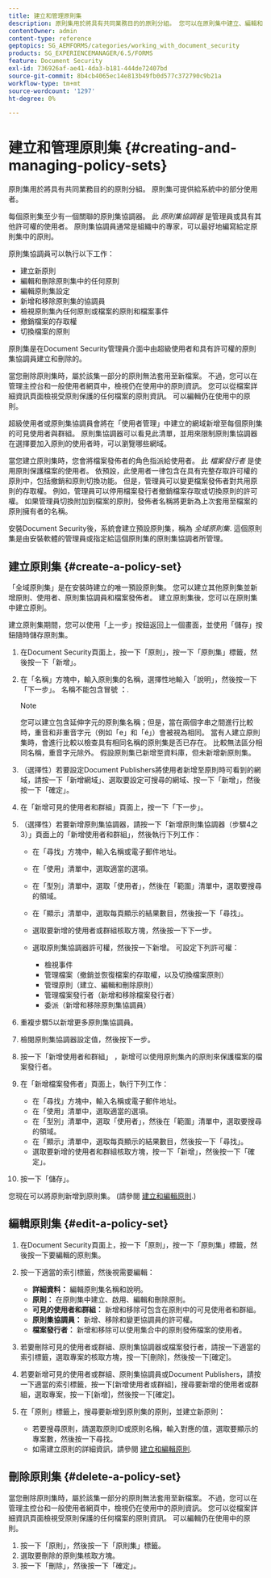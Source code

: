 ```yaml
---
title: 建立和管理原則集
description: 原則集用於將具有共同業務目的的原則分組。 您可以在原則集中建立、編輯和刪除原則。
contentOwner: admin
content-type: reference
geptopics: SG_AEMFORMS/categories/working_with_document_security
products: SG_EXPERIENCEMANAGER/6.5/FORMS
feature: Document Security
exl-id: 736926af-ae41-4da3-b181-444de72407bd
source-git-commit: 8b4cb4065ec14e813b49fb0d577c372790c9b21a
workflow-type: tm+mt
source-wordcount: '1297'
ht-degree: 0%

---
```


# 建立和管理原則集 {#creating-and-managing-policy-sets}

原則集用於將具有共同業務目的的原則分組。 原則集可提供給系統中的部分使用者。

每個原則集至少有一個關聯的原則集協調器。 此 *原則集協調器* 是管理員或具有其他許可權的使用者。 原則集協調員通常是組織中的專家，可以最好地編寫給定原則集中的原則。

原則集協調員可以執行以下工作：

* 建立新原則
* 編輯和刪除原則集中的任何原則
* 編輯原則集設定
* 新增和移除原則集的協調員
* 檢視原則集內任何原則或檔案的原則和檔案事件
* 撤銷檔案的存取權
* 切換檔案的原則

原則集是在Document Security管理員介面中由超級使用者和具有許可權的原則集協調員建立和刪除的。

當您刪除原則集時，屬於該集一部分的原則無法套用至新檔案。 不過，您可以在管理主控台和一般使用者網頁中，檢視仍在使用中的原則資訊。 您可以從檔案詳細資訊頁面檢視受原則保護的任何檔案的原則資訊。 可以編輯仍在使用中的原則。

超級使用者或原則集協調員會將在「使用者管理」中建立的網域新增至每個原則集的可見使用者與群組。 原則集協調器可以看見此清單，並用來限制原則集協調器在選擇要加入原則的使用者時，可以瀏覽哪些網域。

當您建立原則集時，您會將檔案發佈者的角色指派給使用者。 此 *檔案發行者* 是使用原則保護檔案的使用者。 依預設，此使用者一律包含在具有完整存取許可權的原則中，包括撤銷和原則切換功能。 但是，管理員可以變更檔案發佈者對共用原則的存取權。 例如，管理員可以停用檔案發行者撤銷檔案存取或切換原則的許可權。 如果管理員切換附加到檔案的原則，發佈者名稱將更新為上次套用至檔案的原則擁有者的名稱。

安裝Document Security後，系統會建立預設原則集，稱為 *全域原則集*. 這個原則集是由安裝軟體的管理員或指定給這個原則集的原則集協調者所管理。

## 建立原則集 {#create-a-policy-set}

「全域原則集」是在安裝時建立的唯一預設原則集。 您可以建立其他原則集並新增原則、使用者、原則集協調員和檔案發佈者。 建立原則集後，您可以在原則集中建立原則。

建立原則集期間，您可以使用「上一步」按鈕返回上一個畫面，並使用「儲存」按鈕隨時儲存原則集。

1. 在Document Security頁面上，按一下「原則」，按一下「原則集」標籤，然後按一下「新增」。
1. 在「名稱」方塊中，輸入原則集的名稱，選擇性地輸入「說明」，然後按一下「下一步」。 名稱不能包含冒號 **：**.

   >[!NOTE]
   >
   >您可以建立包含延伸字元的原則集名稱；但是，當在兩個字串之間進行比較時，重音和非重音字元（例如「e」和「é」）會被視為相同。 當有人建立原則集時，會進行比較以檢查具有相同名稱的原則集是否已存在。 比較無法區分相同名稱，重音字元除外。 假設原則集已新增至資料庫，但未新增新原則集。

1. （選擇性）若要設定Document Publishers將使用者新增至原則時可看到的網域，請按一下「新增網域」、選取要設定可搜尋的網域、按一下「新增」，然後按一下「確定」。
1. 在「新增可見的使用者和群組」頁面上，按一下「下一步」。
1. （選擇性）若要新增原則集協調器，請按一下「新增原則集協調器（步驟4之3）」頁面上的「新增使用者和群組」，然後執行下列工作：

   * 在「尋找」方塊中，輸入名稱或電子郵件地址。
   * 在「使用」清單中，選取適當的選項。
   * 在「型別」清單中，選取「使用者」，然後在「範圍」清單中，選取要搜尋的領域。
   * 在「顯示」清單中，選取每頁顯示的結果數目，然後按一下「尋找」。
   * 選取要新增的使用者或群組核取方塊，然後按一下下一步。
   * 選取原則集協調器許可權，然後按一下新增。 可設定下列許可權：

      * 檢視事件
      * 管理檔案（撤銷並恢復檔案的存取權，以及切換檔案原則）
      * 管理原則（建立、編輯和刪除原則）
      * 管理檔案發行者（新增和移除檔案發行者）
      * 委派（新增和移除原則集協調員）

1. 重複步驟5以新增更多原則集協調員。
1. 檢閱原則集協調器設定值，然後按下一步。
1. 按一下「新增使用者和群組」 ，新增可以使用原則集內的原則來保護檔案的檔案發行者。
1. 在「新增檔案發佈者」頁面上，執行下列工作：

   * 在「尋找」方塊中，輸入名稱或電子郵件地址。
   * 在「使用」清單中，選取適當的選項。
   * 在「型別」清單中，選取「使用者」，然後在「範圍」清單中，選取要搜尋的領域。
   * 在「顯示」清單中，選取每頁顯示的結果數目，然後按一下「尋找」。
   * 選取要新增的使用者和群組核取方塊，按一下「新增」，然後按一下「確定」。

1. 按一下「儲存」。

您現在可以將原則新增到原則集。 (請參閱 [建立和編輯原則](/help/forms/using/admin-help/creating-policies.md#creating-and-editing-policies).)

## 編輯原則集 {#edit-a-policy-set}

1. 在Document Security頁面上，按一下「原則」，按一下「原則集」標籤，然後按一下要編輯的原則集。
1. 按一下適當的索引標籤，然後視需要編輯：

   * **詳細資料：** 編輯原則集名稱和說明。
   * **原則：** 在原則集中建立、啟用、編輯和刪除原則。
   * **可見的使用者和群組：** 新增和移除可包含在原則中的可見使用者和群組。
   * **原則集協調員：** 新增、移除和變更協調員的許可權。
   * **檔案發行者：** 新增和移除可以使用集合中的原則發佈檔案的使用者。

1. 若要刪除可見的使用者或群組、原則集協調器或檔案發行者，請按一下適當的索引標籤，選取專案的核取方塊，按一下[刪除]，然後按一下[確定]。
1. 若要新增可見的使用者或群組、原則集協調員或Document Publishers，請按一下適當的索引標籤，按一下[新增使用者或群組]，搜尋要新增的使用者或群組，選取專案，按一下[新增]，然後按一下[確定]。
1. 在「原則」標籤上，搜尋要新增到原則集的原則，並建立新原則：

   * 若要搜尋原則，請選取原則ID或原則名稱，輸入對應的值，選取要顯示的專案數，然後按一下尋找。
   * 如需建立原則的詳細資訊，請參閱 [建立和編輯原則](/help/forms/using/admin-help/creating-policies.md#creating-and-editing-policies).

## 刪除原則集 {#delete-a-policy-set}

當您刪除原則集時，屬於該集一部分的原則無法套用至新檔案。 不過，您可以在管理主控台和一般使用者網頁中，檢視仍在使用中的原則資訊。 您可以從檔案詳細資訊頁面檢視受原則保護的任何檔案的原則資訊。 可以編輯仍在使用中的原則。

1. 按一下「原則」，然後按一下「原則集」標籤。
1. 選取要刪除的原則集核取方塊。
1. 按一下「刪除」，然後按一下「確定」。
